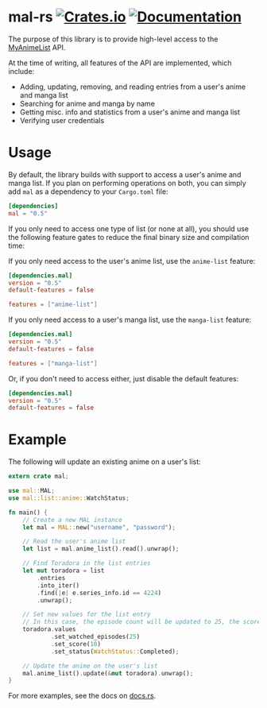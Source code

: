 # mal-rs [![Crates.io](https://img.shields.io/crates/v/mal.svg)](https://crates.io/crates/mal) [![Documentation](https://docs.rs/mal/badge.svg)](https://docs.rs/mal)
The purpose of this library is to provide high-level access to the [MyAnimeList](https://myanimelist.net) API. 

At the time of writing, all features of the API are implemented, which include:
* Adding, updating, removing, and reading entries from a user's anime and manga list
* Searching for anime and manga by name
* Getting misc. info and statistics from a user's anime and manga list
* Verifying user credentials

# Usage
By default, the library builds with support to access a user's anime and manga list.
If you plan on performing operations on both, you can simply add `mal` as a dependency to your `Cargo.toml` file:
```toml
[dependencies]
mal = "0.5"
```

If you only need to access one type of list (or none at all), you should use the following feature gates to reduce the final binary size and compilation time:

If you only need access to the user's anime list, use the `anime-list` feature:
```toml
[dependencies.mal]
version = "0.5"
default-features = false

features = ["anime-list"]
```

If you only need access to a user's manga list, use the `manga-list` feature:
```toml
[dependencies.mal]
version = "0.5"
default-features = false

features = ["manga-list"]
```

Or, if you don't need to access either, just disable the default features:
```toml
[dependencies.mal]
version = "0.5"
default-features = false
```

# Example

The following will update an existing anime on a user's list:
```rust
extern crate mal;

use mal::MAL;
use mal::list::anime::WatchStatus;

fn main() {
    // Create a new MAL instance
    let mal = MAL::new("username", "password");

    // Read the user's anime list
    let list = mal.anime_list().read().unwrap();

    // Find Toradora in the list entries
    let mut toradora = list
        .entries
        .into_iter()
        .find(|e| e.series_info.id == 4224)
        .unwrap();

    // Set new values for the list entry
    // In this case, the episode count will be updated to 25, the score will be set to 10, and the status will be set to completed
    toradora.values
            .set_watched_episodes(25)
            .set_score(10)
            .set_status(WatchStatus::Completed);

    // Update the anime on the user's list
    mal.anime_list().update(&mut toradora).unwrap();
}
```

For more examples, see the docs on [docs.rs](https://docs.rs/mal).